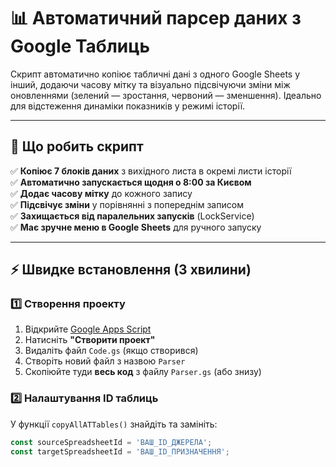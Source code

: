 # 📊 Автоматичний парсер даних з Google Таблиць

Скрипт автоматично копіює табличні дані з одного Google Sheets у інший, додаючи часову мітку та візуально підсвічуючи зміни між оновленнями (зелений — зростання, червоний — зменшення). Ідеально для відстеження динаміки показників у режимі історії.

---

## 🎯 Що робить скрипт

✅ **Копіює 7 блоків даних** з вихідного листа в окремі листи історії  
✅ **Автоматично запускається щодня о 8:00 за Києвом**  
✅ **Додає часову мітку** до кожного запису  
✅ **Підсвічує зміни** у порівнянні з попереднім записом  
✅ **Захищається від паралельних запусків** (LockService)  
✅ **Має зручне меню в Google Sheets** для ручного запуску  

---

## ⚡ Швидке встановлення (3 хвилини)

### 1️⃣ Створення проекту
1. Відкрийте [Google Apps Script](https://script.google.com/)
2. Натисніть **"Створити проект"**
3. Видаліть файл `Code.gs` (якщо створився)
4. Створіть новий файл з назвою `Parser`
5. Скопіюйте туди **весь код** з файлу `Parser.gs` (або знизу)

### 2️⃣ Налаштування ID таблиць
У функції `copyAllATTables()` знайдіть та замініть:

```js
const sourceSpreadsheetId = 'ВАШ_ID_ДЖЕРЕЛА';
const targetSpreadsheetId = 'ВАШ_ID_ПРИЗНАЧЕННЯ';
